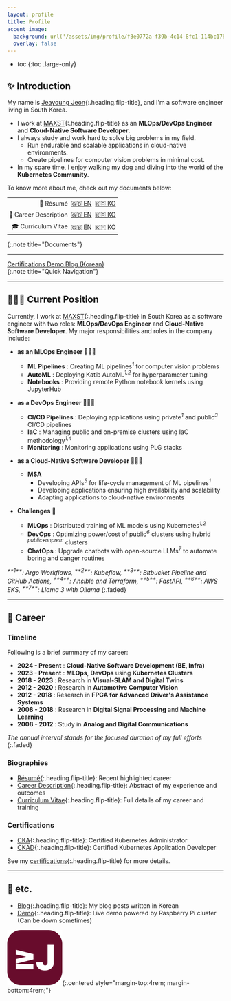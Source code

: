 ```yaml
---
layout: profile
title: Profile
accent_image: 
  background: url('/assets/img/profile/f3e0772a-f39b-4c14-8fc1-114bc1780d10.jpg') center/cover
  overlay: false
---
```


* toc
{:toc .large-only}

## ✨ Introduction

My name is [Jeayoung Jeon]{:.heading.flip-title}, and I'm a software engineer living in South Korea.

- I work at [MAXST]{:.heading.flip-title} as an **MLOps/DevOps Engineer** and **Cloud-Native Software Developer**.
- I always study and work hard to solve big problems in my field.
    - Run endurable and scalable applications in cloud-native environments.
    - Create pipelines for computer vision problems in minimal cost.
- In my spare time, I enjoy walking my dog and diving into the world of the **Kubernetes Community**.

To know more about me, check out my documents below:

<div class="screen-only">
<table>
  <style>
    table:not(.rouge-table) td {
      margin: 0px;
      padding: 0.25rem 0.25rem;
    }
    .right-align {
      text-align: right;
    }
  </style>
  <tr>
    <td class="right-align">💼 Résumé</td>
    <td><a href="/profile/resume" class="btn btn-sm btn-primary">🇬🇧 EN</a></td>
    <td><a href="/profile/resume-ko" class="btn btn-sm btn-primary">🇰🇷 KO</a></td>
  </tr>
  <tr>
    <td class="right-align">💼 Career Description</td>
    <td><a href="/profile/cd" class="btn btn-sm btn-primary">🇬🇧 EN</a></td>
    <td><a href="/profile/cd-ko" class="btn btn-sm btn-primary">🇰🇷 KO</a></td>
  </tr>
  <tr>
    <td class="right-align">🎓 Curriculum Vitae</td>
    <td><a href="/profile/cv" class="btn btn-sm btn-primary">🇬🇧 EN</a></td>
    <td><a href="/profile/cv-ko" class="btn btn-sm btn-primary">🇰🇷 KO</a></td>
  </tr>
</table>
</div>
{:.note title="Documents"}

---

<div class="screen-only">
  <a href="/certifications" class="btn btn-sm btn-primary mt1">
    <small class="icon-checkmark"></small>
    Certifications
  </a>
  <a href="https://app.jyje.live" class="btn btn-sm btn-primary mt1">
    <small class="icon-wrench"></small>
    Demo
  </a>
  <a href="https://blog.jyje.live" class="btn btn-sm btn-primary mt1">
    <small class="icon-bubble"></small>
    Blog (Korean)
  </a>
</div>
{:.note title="Quick Navigation"}

---

## 🧑🏼‍💻 Current Position

Currently, I work at [MAXST]{:.heading.flip-title} in South Korea as a software engineer with two roles: **MLOps/DevOps Engineer** and **Cloud-Native Software Developer**. My major responsibilities and roles in the company include:

- **as an MLOps Engineer 👨🏼‍🔬**
    - <span class="emph btn-inline btn-primary">**ML Pipelines**</span> : Creating ML pipelines<sup>*1*</sup> for computer vision problems
    - <span class="emph btn-inline btn-primary">**AutoML**</span> : Deploying Katib AutoML<sup>*1,2*</sup> for hyperparameter tuning
    - <span class="emph btn-inline btn-primary">**Notebooks**</span> : Providing remote Python notebook kernels using JupyterHub

- **as a DevOps Engineer 🧑🏼‍🔧**
    - <span class="emph btn-inline btn-primary">**CI/CD Pipelines**</span> : Deploying applications using private<sup>*1*</sup> and public<sup>*3*</sup> CI/CD pipelines
    - <span class="emph btn-inline btn-primary">**IaC**</span> : Managing public and on-premise clusters using IaC methodology<sup>*1,4*</sup>
    - <span class="emph btn-inline btn-primary">**Monitoring**</span> : Monitoring applications using PLG stacks

- **as a Cloud-Native Software Developer 🧑🏼‍💻**
    - <span class="emph btn-inline btn-primary">**MSA**</span>
        - Developing APIs<sup>*5*</sup> for life-cycle management of ML pipelines<sup>*1*</sup> 
        - Developing applications ensuring high availability and scalability
        - Adapting applications to cloud-native environments

- **Challenges 🧐**
    - <span class="emph btn-inline btn-primary">**MLOps**</span> : Distributed training of ML models using Kubernetes<sup>*1,2*</sup>
    - <span class="emph btn-inline btn-primary">**DevOps**</span> : Optimizing power/cost of public<sup>*6*</sup> clusters using hybrid <sup>*public+onprem*</sup> clusters
    - <span class="emph btn-inline btn-primary">**ChatOps**</span> : Upgrade chatbots with open-source LLMs<sup>*7*</sup> to automate boring and danger routines

<i>
  <sup>**1**</sup>: Argo Workflows,
  <sup>**2**</sup>: Kubeflow,
  <sup>**3**</sup>: Bitbucket Pipeline and GitHub Actions,
  <sup>**4**</sup>: Ansible and Terraform,
  <sup>**5**</sup>: FastAPI,
  <sup>**6**</sup>: AWS EKS,
  <sup>**7**</sup>: Llama 3 with Ollama
</i>
{:.faded}

---

## 💼 Career

### Timeline

Following is a brief summary of my career:

- <span class="emph btn-inline btn-primary">**2024 - Present**</span> : **Cloud-Native Software Development (BE, Infra)**
- <span class="emph btn-inline btn-primary">**2023 - Present**</span> : **MLOps**, **DevOps** using **Kubernetes Clusters**
- <span class="emph btn-inline btn-primary">**2018 - 2023**</span> : Research in **Visual-SLAM and Digital Twins**
- <span class="emph btn-inline btn-primary">**2012 - 2020**</span> : Research in **Automotive Computer Vision**
- <span class="emph btn-inline btn-primary">**2012 - 2018**</span> : Research in **FPGA for Advanced Driver's Assistance Systems** 
- <span class="emph btn-inline btn-primary">**2008 - 2018**</span> : Research in **Digital Signal Processing** and **Machine Learning**
- <span class="emph btn-inline btn-primary">**2008 - 2012**</span> : Study in **Analog and Digital Communications**

*The annual interval stands for the focused duration of my full efforts*
{:.faded}

### Biographies

- [Résumé]{:.heading.flip-title}: Recent highlighted career
- [Career Description]{:.heading.flip-title}: Abstract of my experience and outcomes
- [Curriculum Vitae]{:.heading.flip-title}: Full details of my career and training

### Certifications

- [CKA](../certifications/cka-certified-kubernetes-administrator){:.heading.flip-title}: Certified Kubernetes Administrator
- [CKAD](../certifications/ckad-certified-kubernetes-application-developer){:.heading.flip-title}: Certified Kubernetes Application Developer

See my [certifications]{:.heading.flip-title} for more details.


---

## 📜 etc.

- [Blog]{:.heading.flip-title}: My blog posts written in Korean
- [Demo]{:.heading.flip-title}: Live demo powered by Raspberry Pi cluster (Can be down sometimes)

![Logo of this site](/assets/icons/icon-128x128.png){:.centered style="margin-top:4rem; margin-bottom:4rem;"}

[Jeayoung Jeon]: https://www.linkedin.com/in/jyje "LinkedIn Profile"
[Profile]: / "my-profile --verbose"
[Résumé]: /profile/resume "my-profile resume"
[Career Description]: /profile/cd "my-profile career"
[Curriculum Vitae]: /profile/cv "my-profile cv"
[CV]: /profile/cv "my-profile cv"
[Certifications]: ../certifications
[Works]: ../works
[Articles]: ../articles
[Blog]: https://blog.jyje.live "My blog"
[MAXST]: https://www.linkedin.com/company/maxst "LinkedIn profile of MAXST Co., Ltd."
[Demo]: https://app.jyje.live "Demo"

[Mail]: mailto:jyjeon+portfolio@outlook.com?subject=To&nbsp;Jeayoung&nbsp;Jeon